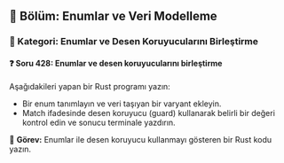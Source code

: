 ## 📘 Bölüm: Enumlar ve Veri Modelleme
### 🔹 Kategori: Enumlar ve Desen Koruyucularını Birleştirme
#### ❓ Soru 428: Enumlar ve desen koruyucularını birleştirme

Aşağıdakileri yapan bir Rust programı yazın:

- Bir enum tanımlayın ve veri taşıyan bir varyant ekleyin.
- Match ifadesinde desen koruyucu (guard) kullanarak belirli bir değeri kontrol edin ve sonucu terminale yazdırın.

🔧 **Görev:** Enumlar ile desen koruyucu kullanmayı gösteren bir Rust kodu yazın.
